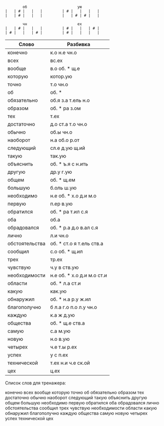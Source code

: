 ```

        об                       ую
|   | # |   |   |         | # |   |   |   |
|   | # |   |   |         |   | # | # |   |

        чн                       ех
|   | # |   |   |         | # |   |   | # |
| # |   |   | # |         | # |   |   |   |

```


| Слово | Разбивка |
| --- | --- |
| конечно | к.о н.е чн.о | 
| всех | вс.ех | 
| вообще | в.о об. \* щ.е | 
| которую | котор.ую | 
| точно | т.о чн.о | 
| об | об. \* | 
| обязательно | об.я з.а т.ель н.о | 
| образом | об. \* ра з.ом | 
| тех | т.ех | 
| достаточно | д.о ст.а т.о чн.о | 
| обычно | об.ы чн.о | 
| наоборот | н.а об.о р.от | 
| следующий | сл.е д.ую щ.ий | 
| такую | так.ую | 
| объяснить | об. \* ъ.я с н.ить | 
| другую | др.у г.ую | 
| общем | об. \* щ.ем | 
| большую | б.оль ш.ую | 
| необходимо | н.е об. \* х.о д.и м.о | 
| первую | п.ер в.ую | 
| обратился | об. \* ра т.ил с.я | 
| оба | об.а | 
| обрадовался | об. \* р.а д.о в.ал с.я | 
| лично | л.и чн.о | 
| обстоятельства | об. \* ст.о я т.ель ств.а | 
| сообщил | с.о об. \* щ.ил | 
| трех | тр.ех | 
| чувствую | ч.у в ств.ую | 
| необходимости | н.е об. \* х.о д.и м.о ст.и | 
| области | об. \* л.а ст.и | 
| какую | как.ую | 
| обнаружил | об. \* н.а р.у ж.ил | 
| благополучно | б л.а г.о п.о л.у чн.о | 
| каждую | к.а ж д.ую | 
| общества | об. \* щ.е ств.а | 
| самую | с.а м.ую | 
| новую | н.о в.ую | 
| четырех | ч.е т.ы р.ех | 
| успех | у с п.ех | 
| технической | т.ех н.и ч.е ск.ой | 
| цех | ц.ех | 

Список слов для тренажера:

конечно всех вообще которую точно об обязательно образом тех достаточно обычно наоборот следующий такую объяснить другую общем большую необходимо первую обратился оба обрадовался лично обстоятельства сообщил трех чувствую необходимости области какую обнаружил благополучно каждую общества самую новую четырех успех технической цех
